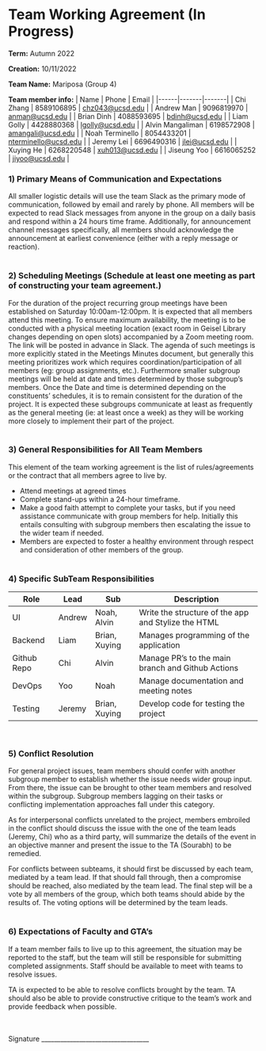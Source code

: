 # Team Working Agreement (In Progress)

**Term:** Autumn 2022

**Creation:** 10/11/2022

**Team Name:** Mariposa (Group 4)

**Team member info:**
| Name | Phone | Email |
|------|-------|-------|
| Chi Zhang | 8589106895 | chz043@ucsd.edu |
| Andrew Man | 9096819970 | anman@ucsd.edu |
| Brian Dinh | 4088593695 | bdinh@ucsd.edu |
| Liam Golly | 4428880368 | lgolly@ucsd.edu |
| Alvin Mangaliman | 6198572908 | amangali@ucsd.edu |
| Noah Terminello | 8054433201 | nterminello@ucsd.edu |
| Jeremy Lei | 6696490316 | jlei@ucsd.edu |
| Xuying He | 6268220548 | xuh013@ucsd.edu |
| Jiseung Yoo | 6616065252 | jiyoo@ucsd.edu |
<br>

### 1) Primary Means of Communication and Expectations

All smaller logistic details will use the team Slack as the primary mode of communication, followed by email and rarely by phone. All members will be expected to read Slack messages from anyone in the group on a daily basis and respond within a 24 hours time frame. Additionally, for announcement channel messages specifically, all members should acknowledge the announcement at earliest convenience (either with a reply message or reaction).
<br><br>

### 2) Scheduling Meetings (Schedule at least one meeting as part of constructing your team agreement.)

For the duration of the project recurring group meetings have been established on Saturday 10:00am-12:00pm. It is expected that all members attend this meeting. To ensure maximum availability, the meeting is to be conducted with a physical meeting location (exact room in Geisel Library changes depending on open slots) accompanied by a Zoom meeting room. The link will be posted in advance in Slack. The agenda of such meetings is more explicitly stated in the Meetings Minutes document, but generally this meeting prioritizes work which requires coordination/participation of all members (eg: group assignments, etc.).
Furthermore smaller subgroup meetings will be held at date and times determined by those subgroup’s members. Once the Date and time is determined depending on the constituents’ schedules, it is to remain consistent for the duration of the project. It is expected these subgroups communicate at least as frequently as the general meeting (ie: at least once a week) as they will be working more closely to implement their part of the project.
<br><br>

### 3) General Responsibilities for All Team Members

This element of the team working agreement is the list of rules/agreements or the contract that all members agree to live by.

- Attend meetings at agreed times 
- Complete stand-ups within a 24-hour timeframe. 
- Make a good faith attempt to complete your tasks, but if you need assistance communicate with group members for help. Initially this entails consulting with subgroup members then escalating the issue to the wider team if needed.  
- Members are expected to foster a healthy environment through respect and consideration of other members of the group. 
<br><br>

### 4) Specific SubTeam Responsibilities

| Role        | Lead   | Sub           | Description                                         |
|-------------|--------|---------------|-----------------------------------------------------|
| UI          | Andrew | Noah, Alvin   | Write the structure of the app and Stylize the HTML |
| Backend     | Liam   | Brian, Xuying | Manages programming of the application              |
| Github Repo | Chi    | Alvin         | Manage PR’s to the main branch and Github Actions   |
| DevOps      | Yoo    | Noah          | Manage documentation and meeting notes              |
| Testing     | Jeremy | Brian, Xuying | Develop code for testing the project                |
<br>

### 5) Conflict Resolution

For general project issues, team members should confer with another subgroup member to establish whether the issue needs wider group input. From there, the issue can be brought to other team members and resolved within the subgroup. Subgroup members lagging on their tasks or conflicting implementation approaches fall under this category.

As for interpersonal conflicts unrelated to the project, members embroiled in the conflict should discuss the issue with the one of the team leads (Jeremy, Chi) who as a third party, will summarize the details of the event in an objective manner and present the issue to the TA (Sourabh) to be remedied. 

For conflicts between subteams, it should first be discussed by each team, mediated by a team lead. If that should fall through, then a compromise should be reached, also mediated by the team lead. The final step will be a vote by all members of the group, which both teams should abide by the results of. The voting options will be determined by the team leads.
<br><br>

### 6) Expectations of Faculty and GTA’s

If a team member fails to live up to this agreement, the situation may be reported to the staff, but the team will still be responsible for submitting completed assignments. Staff should be available to meet with teams to resolve issues.

TA is expected to be able to resolve conflicts brought by the team. TA should also be able to provide constructive critique to the team’s work and provide feedback when possible.
<br><br><br>

Signature	__________________________________

